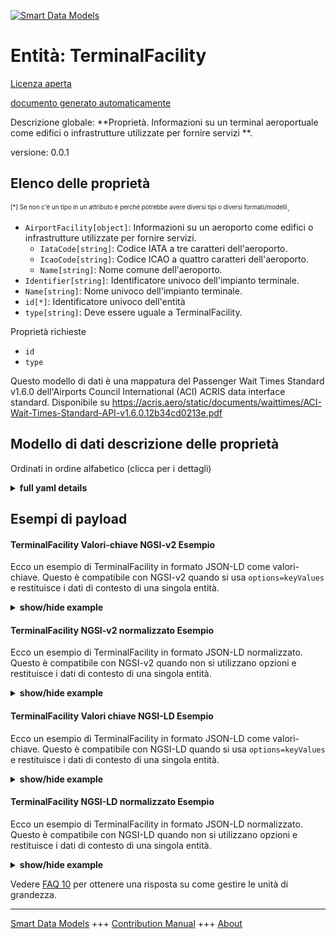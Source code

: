 <!-- 10-Header -->  
[![Smart Data Models](https://smartdatamodels.org/wp-content/uploads/2022/01/SmartDataModels_logo.png "Logo")](https://smartdatamodels.org)  
Entità: TerminalFacility  
========================<!-- /10-Header -->  
<!-- 15-License -->  
[Licenza aperta](https://github.com/smart-data-models//dataModel.ACRIS/blob/master/TerminalFacility/LICENSE.md)  
[documento generato automaticamente](https://docs.google.com/presentation/d/e/2PACX-1vTs-Ng5dIAwkg91oTTUdt8ua7woBXhPnwavZ0FxgR8BsAI_Ek3C5q97Nd94HS8KhP-r_quD4H0fgyt3/pub?start=false&loop=false&delayms=3000#slide=id.gb715ace035_0_60)  
<!-- /15-License -->  
<!-- 20-Description -->  
Descrizione globale: **Proprietà. Informazioni su un terminal aeroportuale come edifici o infrastrutture utilizzate per fornire servizi **.  
versione: 0.0.1  
<!-- /20-Description -->  
<!-- 30-PropertiesList -->  

## Elenco delle proprietà  

<sup><sub>[*] Se non c'è un tipo in un attributo è perché potrebbe avere diversi tipi o diversi formati/modelli</sub></sup>.  
- `AirportFacility[object]`: Informazioni su un aeroporto come edifici o infrastrutture utilizzate per fornire servizi.  	- `IataCode[string]`: Codice IATA a tre caratteri dell'aeroporto.    
	- `IcaoCode[string]`: Codice ICAO a quattro caratteri dell'aeroporto.    
	- `Name[string]`: Nome comune dell'aeroporto.    
- `Identifier[string]`: Identificatore univoco dell'impianto terminale.  - `Name[string]`: Nome univoco dell'impianto terminale.  - `id[*]`: Identificatore univoco dell'entità  - `type[string]`: Deve essere uguale a TerminalFacility.  <!-- /30-PropertiesList -->  
<!-- 35-RequiredProperties -->  
Proprietà richieste  
- `id`  - `type`  <!-- /35-RequiredProperties -->  
<!-- 40-RequiredProperties -->  
Questo modello di dati è una mappatura del Passenger Wait Times Standard v1.6.0 dell'Airports Council International (ACI) ACRIS data interface standard. Disponibile su https://acris.aero/static/documents/waittimes/ACI-Wait-Times-Standard-API-v1.6.0.12b34cd0213e.pdf  
<!-- /40-RequiredProperties -->  
<!-- 50-DataModelHeader -->  
## Modello di dati descrizione delle proprietà  
Ordinati in ordine alfabetico (clicca per i dettagli)  
<!-- /50-DataModelHeader -->  
<!-- 60-ModelYaml -->  
<details><summary><strong>full yaml details</strong></summary>    
```yaml  
TerminalFacility:    
  description: Property. Information about an Airport Terminal as buildings or infrastructure used to provide services.    
  properties:    
    AirportFacility:    
      description: Information about an Airport as buildings or infrastructure used to provide services.    
      properties:    
        IataCode:    
          description: Three character IATA code for the Airport.    
          type: string    
          x-ngsi:    
            type: Property    
        IcaoCode:    
          description: Four character ICAO code for the Airport.    
          type: string    
          x-ngsi:    
            type: Property    
        Name:    
          description: Common name of the Airport.    
          type: string    
          x-ngsi:    
            type: Property    
      type: object    
      x-ngsi:    
        type: Property    
    Identifier:    
      description: Unique identifier for the Terminal Facility.    
      type: string    
      x-ngsi:    
        type: Property    
    Name:    
      description: Unique name for the Terminal Facility.    
      type: string    
      x-ngsi:    
        type: Property    
    id:    
      anyOf:    
        - description: Identifier format of any NGSI entity    
          maxLength: 256    
          minLength: 1    
          pattern: ^[\w\-\.\{\}\$\+\*\[\]`|~^@!,:\\]+$    
          type: string    
          x-ngsi:    
            type: Property    
        - description: Identifier format of any NGSI entity    
          format: uri    
          type: string    
          x-ngsi:    
            type: Property    
      description: Unique identifier of the entity    
      x-ngsi:    
        type: Property    
    type:    
      description: It must be equal to TerminalFacility.    
      enum:    
        - TerminalFacility    
      type: string    
      x-ngsi:    
        type: Property    
  required:    
    - id    
    - type    
  type: object    
  x-derived-from: https://acris.aero/static/documents/waittimes/ACI-Wait-Times-API-Specification-v1.6.0.1c4ec122da9a.yaml    
  x-disclaimer: 'Redistribution and use in source and binary forms, with or without modification, are permitted  provided that the license conditions are met. Copyleft (c) 2022 Contributors to Smart Data Models Program'    
  x-license-url: https://github.com/smart-data-models/dataModel.ACRIS/blob/master/TerminalFacility/LICENSE.md    
  x-model-schema: https://smart-data-models.github.io/dataModel.ACRIS/TerminalFacility/schema.json    
  x-model-tags: ACRIS    
  x-version: 0.0.1    
```  
</details>    
<!-- /60-ModelYaml -->  
<!-- 70-MiddleNotes -->  
<!-- /70-MiddleNotes -->  
<!-- 80-Examples -->  
## Esempi di payload  
#### TerminalFacility Valori-chiave NGSI-v2 Esempio  
Ecco un esempio di TerminalFacility in formato JSON-LD come valori-chiave. Questo è compatibile con NGSI-v2 quando si usa `options=keyValues` e restituisce i dati di contesto di una singola entità.  
<details><summary><strong>show/hide example</strong></summary>    
```json  
{  
  "id": "urn:ngsi-ld:TerminalFacility:id:HJCW:88401819",  
  "type": "TerminalFacility",  
  "Identifier": "T2",  
  "Name": "Terminal 2",  
  "AirportFacility": {  
    "IataCode": "SFO",  
    "IcaoCode": "KSFO",  
    "Name": "San Francisco International Airport"  
  }  
}  
```  
</details>  
#### TerminalFacility NGSI-v2 normalizzato Esempio  
Ecco un esempio di TerminalFacility in formato JSON-LD normalizzato. Questo è compatibile con NGSI-v2 quando non si utilizzano opzioni e restituisce i dati di contesto di una singola entità.  
<details><summary><strong>show/hide example</strong></summary>    
```json  
{  
    "id": "urn:ngsi-ld:TerminalFacility:id:ACFX:01548511",  
    "type": "TerminalFacility",  
    "Identifier": {  
        "type": "Text",  
        "value": "BA/C"  
    },  
    "Name": {  
        "type": "Text",  
        "value": "Boarding Area C"  
    },  
    "AirportFacility": {  
        "type": "StructuredValue",  
        "value": {  
            "IataCode": "SFO",  
            "IcaoCode": "KSFO",  
            "Name": "San Francisco International Airport"  
        }  
    }  
}  
```  
</details>  
#### TerminalFacility Valori chiave NGSI-LD Esempio  
Ecco un esempio di TerminalFacility in formato JSON-LD come valori-chiave. Questo è compatibile con NGSI-LD quando si usa `options=keyValues` e restituisce i dati di contesto di una singola entità.  
<details><summary><strong>show/hide example</strong></summary>    
```json  
{  
  "id": "urn:ngsi-ld:TerminalFacility:id:HJCW:88401819",  
  "type": "TerminalFacility",  
  "Identifier": "T2",  
  "Name": "Terminal 2",  
  "AirportFacility": {  
    "IataCode": "SFO",  
    "IcaoCode": "KSFO",  
    "Name": "San Francisco International Airport"  
  },  
  "@context": [  
    "https://raw.githubusercontent.com/smart-data-models/dataModel.ACRIS/master/context.jsonld"  
  ]  
}  
```  
</details>  
#### TerminalFacility NGSI-LD normalizzato Esempio  
Ecco un esempio di TerminalFacility in formato JSON-LD normalizzato. Questo è compatibile con NGSI-LD quando non si utilizzano opzioni e restituisce i dati di contesto di una singola entità.  
<details><summary><strong>show/hide example</strong></summary>    
```json  
{  
    "id": "urn:ngsi-ld:TerminalFacility:id:ACFX:01548511",  
    "type": "TerminalFacility",  
    "Identifier": {  
        "type": "Property",  
        "value": "BA/C"  
    },  
    "Name": {  
        "type": "Property",  
        "value": "Boarding Area C"  
    },  
    "AirportFacility": {  
        "type": "Property",  
        "value": {  
            "IataCode": "SFO",  
            "IcaoCode": "KSFO",  
            "Name": "San Francisco International Airport"  
        }  
    },  
    "@context": [  
        "https://raw.githubusercontent.com/smart-data-models/dataModel.ACRIS/master/context.jsonld"  
    ]  
}  
```  
</details><!-- /80-Examples -->  
<!-- 90-FooterNotes -->  
<!-- /90-FooterNotes -->  
<!-- 95-Units -->  
Vedere [FAQ 10](https://smartdatamodels.org/index.php/faqs/) per ottenere una risposta su come gestire le unità di grandezza.  
<!-- /95-Units -->  
<!-- 97-LastFooter -->  
---  
[Smart Data Models](https://smartdatamodels.org) +++ [Contribution Manual](https://bit.ly/contribution_manual) +++ [About](https://bit.ly/Introduction_SDM)<!-- /97-LastFooter -->  
